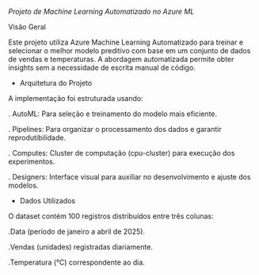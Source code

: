 *Projeto de Machine Learning Automatizado no Azure ML*

Visão Geral

Este projeto utiliza Azure Machine Learning Automatizado para treinar e selecionar o melhor modelo preditivo com base em um conjunto de dados de vendas e temperaturas. A abordagem automatizada permite obter insights sem a necessidade de escrita manual de código.

- Arquitetura do Projeto

A implementação foi estruturada usando:

. AutoML: Para seleção e treinamento do modelo mais eficiente.

. Pipelines: Para organizar o processamento dos dados e garantir reprodutibilidade.

. Computes: Cluster de computação (cpu-cluster) para execução dos experimentos.

. Designers: Interface visual para auxiliar no desenvolvimento e ajuste dos modelos.

- Dados Utilizados
  
O dataset contém 100 registros distribuídos entre três colunas:

.Data (período de janeiro a abril de 2025).

.Vendas (unidades) registradas diariamente.

.Temperatura (°C) correspondente ao dia.
